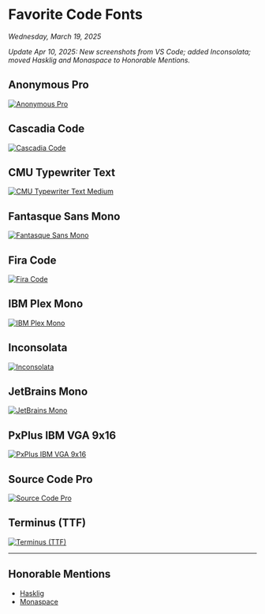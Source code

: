# Favorite Code Fonts
*Wednesday, March 19, 2025*

_Update Apr 10, 2025: New screenshots from VS Code; added Inconsolata; moved Hasklig and Monaspace to Honorable Mentions._

## Anonymous Pro
<a href="https://marksimonson.com/fonts/view/anonymous/" title="Anonymous Pro">![Anonymous Pro](images/fonts/Anonymous%20Pro.png)</a>

## Cascadia Code
<a href="https://github.com/microsoft/cascadia-code" title="Cascadia Code">![Cascadia Code](images/fonts/Cascadia%20Code.png)</a>

## CMU Typewriter Text
<a href="https://cm-unicode.sourceforge.io/download.html" title="CMU Typewriter Text Medium">![CMU Typewriter Text Medium](images/fonts/CMU%20Typewriter%20Text.png)</a>

## Fantasque Sans Mono
<a href="https://github.com/belluzj/fantasque-sans" title="Fantasque Sans Mono">![Fantasque Sans Mono](images/fonts/Fantasque%20Sans%20Mono.png)</a>

## Fira Code
<a href="https://github.com/tonsky/FiraCode" title="Fira Code">![Fira Code](images/fonts/Fira%20Code.png)</a>

## IBM Plex Mono
<a href="https://ibm.com/plex/" title="IBM Plex Mono">![IBM Plex Mono](images/fonts/IBM%20Plex%20Mono.png)</a>

## Inconsolata
<a href="https://fonts.google.com/specimen/Inconsolata" title="Inconsolata">![Inconsolata](images/fonts/Inconsolata.png)</a>

## JetBrains Mono
<a href="https://jetbrains.com/lp/mono/" title="JetBrains Mono">![JetBrains Mono](images/fonts/JetBrains%20Mono.png)</a>

## PxPlus IBM VGA 9x16
<a href="https://int10h.org/oldschool-pc-fonts/fontlist/font?ibm_vga_9x16" title="PxPlus IBM VGA 9x16">![PxPlus IBM VGA 9x16](images/fonts/PxPlus%20IBM%20VGA%209x16.png)</a>

## Source Code Pro
<a href="https://github.com/adobe-fonts/source-code-pro" title="Source Code Pro">![Source Code Pro](images/fonts/Source%20Code%20Pro.png)</a>

## Terminus (TTF)
<a href="https://files.ax86.net/terminus-ttf/" title="Terminus (TTF)">![Terminus (TTF)](images/fonts/Terminus%20(TTF).png)</a>

<hr/>

## Honorable Mentions
- <a href="https://github.com/i-tu/Hasklig">Hasklig</a>
- <a href="https://monaspace.githubnext.com/">Monaspace</a>
